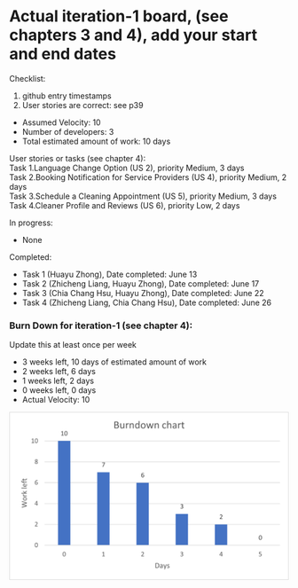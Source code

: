 # Actual iteration-1 board, (see chapters 3 and 4), add your start and end dates 

Checklist: 
1. github entry timestamps
2. User stories are correct: see p39

* Assumed Velocity: 10
* Number of developers: 3
* Total estimated amount of work: 10 days

User stories or tasks (see chapter 4):  
Task 1.Language Change Option (US 2), priority Medium, 3 days  
Task 2.Booking Notification for Service Providers (US 4), priority Medium, 2 days  
Task 3.Schedule a Cleaning Appointment (US 5), priority Medium, 3 days  
Task 4.Cleaner Profile and Reviews (US 6), priority Low, 2 days

In progress:
* None

Completed:
* Task 1 (Huayu Zhong), Date completed: June 13
* Task 2 (Zhicheng Liang, Huayu Zhong), Date completed: June 17
* Task 3 (Chia Chang Hsu, Huayu Zhong), Date completed: June 22
* Task 4 (Zhicheng Liang, Chia Chang Hsu), Date completed: June 26

### Burn Down for iteration-1 (see chapter 4):
Update this at least once per week
* 3 weeks left, 10 days of estimated amount of work 
* 2 weeks left, 6 days
* 1 weeks left, 2 days
* 0 weeks left, 0 days
* Actual Velocity: 10

![Burndown chart (iteration 1)](burndownchart/iteration_1_burndown_chart.png)

